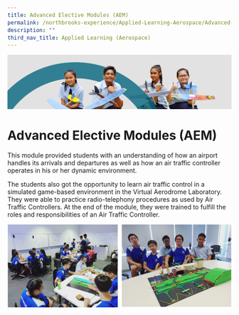 ```yaml
---
title: Advanced Elective Modules (AEM)
permalink: /northbrooks-experience/Applied-Learning-Aerospace/Advanced-Elective-Modules-AEM/
description: ""
third_nav_title: Applied Learning (Aerospace)
---
```

![](/images/northbrooks%20experience.jpg)

Advanced Elective Modules (AEM)
===============================

This module provided students with an understanding of how an airport handles its arrivals and departures as well as how an air traffic controller operates in his or her dynamic environment.

  

The students also got the opportunity to learn air traffic control in a simulated game-based environment in the Virtual Aerodrome Laboratory. They were able to practice radio-telephony procedures as used by Air Traffic Controllers. At the end of the module, they were trained to fulfill the roles and responsibilities of an Air Traffic Controller.

![](/images/AEM.png)